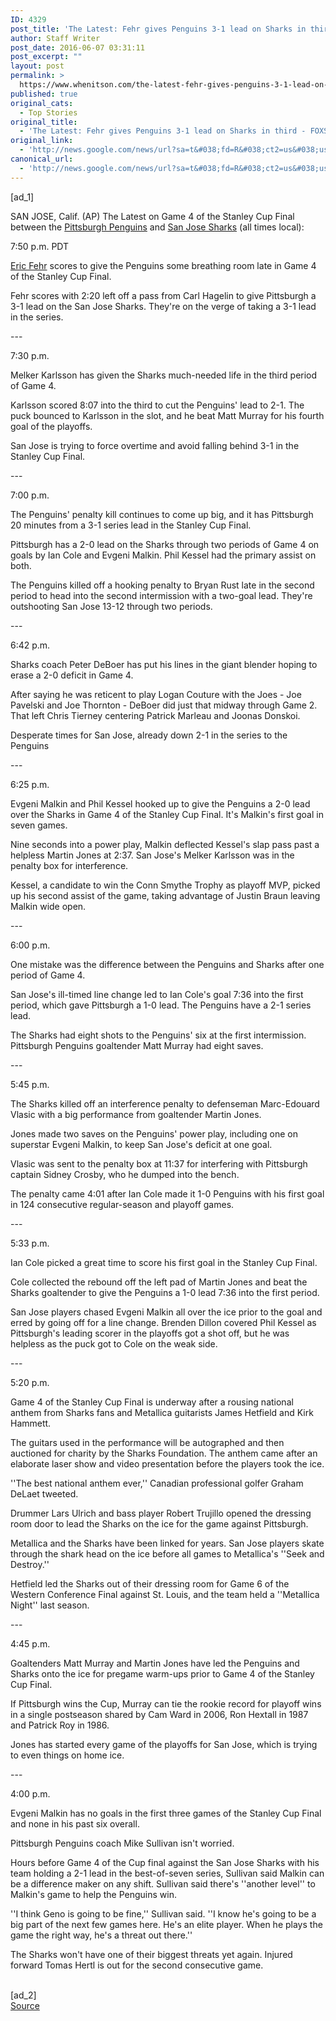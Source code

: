 ```yaml
---
ID: 4329
post_title: 'The Latest: Fehr gives Penguins 3-1 lead on Sharks in third &#8211; FOXSports.com'
author: Staff Writer
post_date: 2016-06-07 03:31:11
post_excerpt: ""
layout: post
permalink: >
  https://www.whenitson.com/the-latest-fehr-gives-penguins-3-1-lead-on-sharks-in-third-foxsports-com/
published: true
original_cats:
  - Top Stories
original_title:
  - 'The Latest: Fehr gives Penguins 3-1 lead on Sharks in third - FOXSports.com'
original_link:
  - 'http://news.google.com/news/url?sa=t&#038;fd=R&#038;ct2=us&#038;usg=AFQjCNG1ylrL5xazr2DoeSVLk4JtggasSg&#038;clid=c3a7d30bb8a4878e06b80cf16b898331&#038;cid=52779127386136&#038;ei=_z9WV8A-rrjBAc-aqrAE&#038;url=http://www.foxsports.com/nhl/story/the-latest-fehr-gives-penguins-3-1-lead-on-sharks-in-third-060616'
canonical_url:
  - 'http://news.google.com/news/url?sa=t&#038;fd=R&#038;ct2=us&#038;usg=AFQjCNG1ylrL5xazr2DoeSVLk4JtggasSg&#038;clid=c3a7d30bb8a4878e06b80cf16b898331&#038;cid=52779127386136&#038;ei=_z9WV8A-rrjBAc-aqrAE&#038;url=http://www.foxsports.com/nhl/story/the-latest-fehr-gives-penguins-3-1-lead-on-sharks-in-third-060616'
---
```

 [ad_1]
<br><div readability="163.7836447797">
<p> SAN JOSE, Calif. (AP) The Latest on Game 4 of the Stanley Cup Final between the <a href="http://www.foxsports.com/nhl/pittsburgh-penguins-team">Pittsburgh Penguins</a> and <a href="http://www.foxsports.com/nhl/san-jose-sharks-team">San Jose Sharks</a> (all times local):</p>

<p> 7:50 p.m. PDT</p>

<p> <a href="http://www.foxsports.com/nhl/eric-fehr-player">Eric Fehr</a> scores to give the Penguins some breathing room late in Game 4 of the Stanley Cup Final.</p>



<p> Fehr scores with 2:20 left off a pass from Carl Hagelin to give Pittsburgh a 3-1 lead on the San Jose Sharks. They're on the verge of taking a 3-1 lead in the series.</p>

<p> ---</p>

<p> 7:30 p.m.</p>

<p> Melker Karlsson has given the Sharks much-needed life in the third period of Game 4.</p>

<p> Karlsson scored 8:07 into the third to cut the Penguins' lead to 2-1. The puck bounced to Karlsson in the slot, and he beat Matt Murray for his fourth goal of the playoffs.</p>

<p> San Jose is trying to force overtime and avoid falling behind 3-1 in the Stanley Cup Final.</p>

<p> ---</p>

<p> 7:00 p.m.</p>

<p> The Penguins' penalty kill continues to come up big, and it has Pittsburgh 20 minutes from a 3-1 series lead in the Stanley Cup Final.</p>

<p> Pittsburgh has a 2-0 lead on the Sharks through two periods of Game 4 on goals by Ian Cole and Evgeni Malkin. Phil Kessel had the primary assist on both.</p>

<p> The Penguins killed off a hooking penalty to Bryan Rust late in the second period to head into the second intermission with a two-goal lead. They're outshooting San Jose 13-12 through two periods.</p>

<p> ---</p>

<p> 6:42 p.m.</p>

<p> Sharks coach Peter DeBoer has put his lines in the giant blender hoping to erase a 2-0 deficit in Game 4.</p>

<p> After saying he was reticent to play Logan Couture with the Joes - Joe Pavelski and Joe Thornton - DeBoer did just that midway through Game 2. That left Chris Tierney centering Patrick Marleau and Joonas Donskoi.</p>

<p> Desperate times for San Jose, already down 2-1 in the series to the Penguins</p>

<p> ---</p>

<p> 6:25 p.m.</p>

<p> Evgeni Malkin and Phil Kessel hooked up to give the Penguins a 2-0 lead over the Sharks in Game 4 of the Stanley Cup Final. It's Malkin's first goal in seven games.</p>

<p> Nine seconds into a power play, Malkin deflected Kessel's slap pass past a helpless Martin Jones at 2:37. San Jose's Melker Karlsson was in the penalty box for interference.</p>

<p> Kessel, a candidate to win the Conn Smythe Trophy as playoff MVP, picked up his second assist of the game, taking advantage of Justin Braun leaving Malkin wide open.</p>

<p> ---</p>

<p> 6:00 p.m.</p>

<p> One mistake was the difference between the Penguins and Sharks after one period of Game 4.</p>

<p> San Jose's ill-timed line change led to Ian Cole's goal 7:36 into the first period, which gave Pittsburgh a 1-0 lead. The Penguins have a 2-1 series lead.</p>

<p> The Sharks had eight shots to the Penguins' six at the first intermission. Pittsburgh Penguins goaltender Matt Murray had eight saves.</p>

<p> ---</p>

<p> 5:45 p.m.</p>

<p> The Sharks killed off an interference penalty to defenseman Marc-Edouard Vlasic with a big performance from goaltender Martin Jones.</p>

<p> Jones made two saves on the Penguins' power play, including one on superstar Evgeni Malkin, to keep San Jose's deficit at one goal.</p>

<p> Vlasic was sent to the penalty box at 11:37 for interfering with Pittsburgh captain Sidney Crosby, who he dumped into the bench.</p>

<p> The penalty came 4:01 after Ian Cole made it 1-0 Penguins with his first goal in 124 consecutive regular-season and playoff games.</p>

<p> ---</p>

<p> 5:33 p.m.</p>

<p> Ian Cole picked a great time to score his first goal in the Stanley Cup Final.</p>

<p> Cole collected the rebound off the left pad of Martin Jones and beat the Sharks goaltender to give the Penguins a 1-0 lead 7:36 into the first period.</p>

<p> San Jose players chased Evgeni Malkin all over the ice prior to the goal and erred by going off for a line change. Brenden Dillon covered Phil Kessel as Pittsburgh's leading scorer in the playoffs got a shot off, but he was helpless as the puck got to Cole on the weak side.</p>

<p> ---</p>

<p> 5:20 p.m.</p>

<p> Game 4 of the Stanley Cup Final is underway after a rousing national anthem from Sharks fans and Metallica guitarists James Hetfield and Kirk Hammett.</p>

<p> The guitars used in the performance will be autographed and then auctioned for charity by the Sharks Foundation. The anthem came after an elaborate laser show and video presentation before the players took the ice.</p>

<p> ''The best national anthem ever,'' Canadian professional golfer Graham DeLaet tweeted.</p>

<p> Drummer Lars Ulrich and bass player Robert Trujillo opened the dressing room door to lead the Sharks on the ice for the game against Pittsburgh.</p>

<p> Metallica and the Sharks have been linked for years. San Jose players skate through the shark head on the ice before all games to Metallica's ''Seek and Destroy.''</p>

<p> Hetfield led the Sharks out of their dressing room for Game 6 of the Western Conference Final against St. Louis, and the team held a ''Metallica Night'' last season.</p>

<p> ---</p>

<p> 4:45 p.m.</p>

<p> Goaltenders Matt Murray and Martin Jones have led the Penguins and Sharks onto the ice for pregame warm-ups prior to Game 4 of the Stanley Cup Final.</p>

<p> If Pittsburgh wins the Cup, Murray can tie the rookie record for playoff wins in a single postseason shared by Cam Ward in 2006, Ron Hextall in 1987 and Patrick Roy in 1986.</p>

<p> Jones has started every game of the playoffs for San Jose, which is trying to even things on home ice.</p>

<p> ---</p>

<p> 4:00 p.m.</p>

<p> Evgeni Malkin has no goals in the first three games of the Stanley Cup Final and none in his past six overall.</p>

<p> Pittsburgh Penguins coach Mike Sullivan isn't worried.</p>

<p> Hours before Game 4 of the Cup final against the San Jose Sharks with his team holding a 2-1 lead in the best-of-seven series, Sullivan said Malkin can be a difference maker on any shift. Sullivan said there's ''another level'' to Malkin's game to help the Penguins win.</p>

<p> ''I think Geno is going to be fine,'' Sullivan said. ''I know he's going to be a big part of the next few games here. He's an elite player. When he plays the game the right way, he's a threat out there.''</p>

<p> The Sharks won't have one of their biggest threats yet again. Injured forward Tomas Hertl is out for the second consecutive game.</p>


</div>
<br>[ad_2]
<br><a href="http://news.google.com/news/url?sa=t&#038;fd=R&#038;ct2=us&#038;usg=AFQjCNG1ylrL5xazr2DoeSVLk4JtggasSg&#038;clid=c3a7d30bb8a4878e06b80cf16b898331&#038;cid=52779127386136&#038;ei=_z9WV8A-rrjBAc-aqrAE&#038;url=http://www.foxsports.com/nhl/story/the-latest-fehr-gives-penguins-3-1-lead-on-sharks-in-third-060616">Source </a>